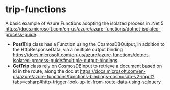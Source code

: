 # trip-functions

A basic example of Azure Functions adopting the isolated process in .Net 5 https://docs.microsoft.com/en-us/azure/azure-functions/dotnet-isolated-process-guide.
* **PostTrip** class has a Function using the CosmosDBOutput, in addition to the HttpResponseData, via a multiple output binding https://docs.microsoft.com/en-us/azure/azure-functions/dotnet-isolated-process-guide#multiple-output-bindings
* **GetTrip** class rely on CosmosDBInput to retrieve a document based on Id in the route, along the doc at https://docs.microsoft.com/en-us/azure/azure-functions/functions-bindings-cosmosdb-v2-input?tabs=csharp#http-trigger-look-up-id-from-route-data-using-sqlquery
